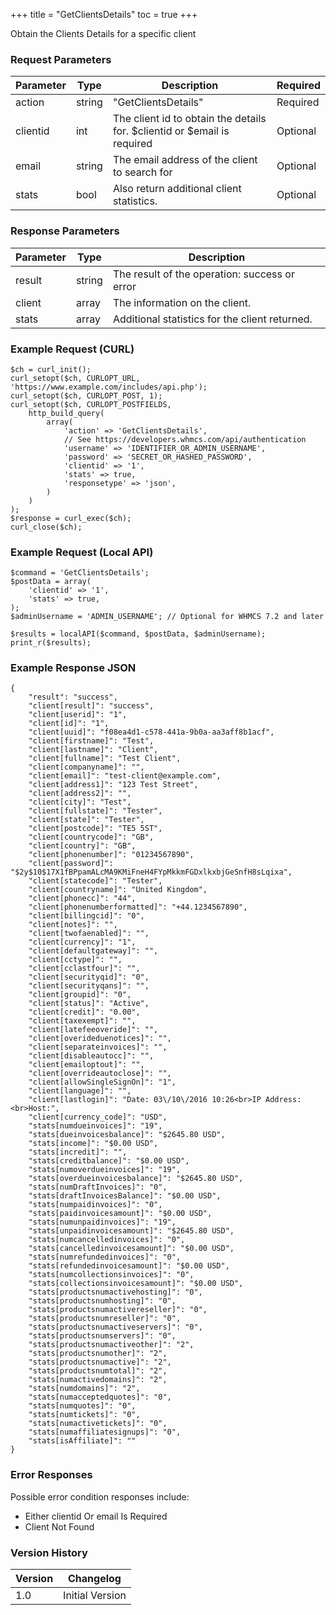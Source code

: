 +++
title = "GetClientsDetails"
toc = true
+++

Obtain the Clients Details for a specific client

### Request Parameters

| Parameter | Type | Description | Required |
| --------- | ---- | ----------- | -------- |
| action | string | "GetClientsDetails" | Required |
| clientid | int | The client id to obtain the details for. $clientid or $email is required | Optional |
| email | string | The email address of the client to search for | Optional |
| stats | bool | Also return additional client statistics. | Optional |

### Response Parameters

| Parameter | Type | Description |
| --------- | ---- | ----------- |
| result | string | The result of the operation: success or error |
| client | array | The information on the client. |
| stats | array | Additional statistics for the client returned. |


### Example Request (CURL)

```
$ch = curl_init();
curl_setopt($ch, CURLOPT_URL, 'https://www.example.com/includes/api.php');
curl_setopt($ch, CURLOPT_POST, 1);
curl_setopt($ch, CURLOPT_POSTFIELDS,
    http_build_query(
        array(
            'action' => 'GetClientsDetails',
            // See https://developers.whmcs.com/api/authentication
            'username' => 'IDENTIFIER_OR_ADMIN_USERNAME',
            'password' => 'SECRET_OR_HASHED_PASSWORD',
            'clientid' => '1',
            'stats' => true,
            'responsetype' => 'json',
        )
    )
);
$response = curl_exec($ch);
curl_close($ch);
```


### Example Request (Local API)

```
$command = 'GetClientsDetails';
$postData = array(
    'clientid' => '1',
    'stats' => true,
);
$adminUsername = 'ADMIN_USERNAME'; // Optional for WHMCS 7.2 and later

$results = localAPI($command, $postData, $adminUsername);
print_r($results);
```


### Example Response JSON

```
{
    "result": "success",
    "client[result]": "success",
    "client[userid]": "1",
    "client[id]": "1",
    "client[uuid]": "f08ea4d1-c578-441a-9b0a-aa3aff8b1acf",
    "client[firstname]": "Test",
    "client[lastname]": "Client",
    "client[fullname]": "Test Client",
    "client[companyname]": "",
    "client[email]": "test-client@example.com",
    "client[address1]": "123 Test Street",
    "client[address2]": "",
    "client[city]": "Test",
    "client[fullstate]": "Tester",
    "client[state]": "Tester",
    "client[postcode]": "TE5 5ST",
    "client[countrycode]": "GB",
    "client[country]": "GB",
    "client[phonenumber]": "01234567890",
    "client[password]": "$2y$10$17X1fBPpamALcMA9KMiFneH4FYpMkkmFGDxlkxbjGeSnfH8sLqixa",
    "client[statecode]": "Tester",
    "client[countryname]": "United Kingdom",
    "client[phonecc]": "44",
    "client[phonenumberformatted]": "+44.1234567890",
    "client[billingcid]": "0",
    "client[notes]": "",
    "client[twofaenabled]": "",
    "client[currency]": "1",
    "client[defaultgateway]": "",
    "client[cctype]": "",
    "client[cclastfour]": "",
    "client[securityqid]": "0",
    "client[securityqans]": "",
    "client[groupid]": "0",
    "client[status]": "Active",
    "client[credit]": "0.00",
    "client[taxexempt]": "",
    "client[latefeeoveride]": "",
    "client[overideduenotices]": "",
    "client[separateinvoices]": "",
    "client[disableautocc]": "",
    "client[emailoptout]": "",
    "client[overrideautoclose]": "",
    "client[allowSingleSignOn]": "1",
    "client[language]": "",
    "client[lastlogin]": "Date: 03\/10\/2016 10:26<br>IP Address:<br>Host:",
    "client[currency_code]": "USD",
    "stats[numdueinvoices]": "19",
    "stats[dueinvoicesbalance]": "$2645.80 USD",
    "stats[income]": "$0.00 USD",
    "stats[incredit]": "",
    "stats[creditbalance]": "$0.00 USD",
    "stats[numoverdueinvoices]": "19",
    "stats[overdueinvoicesbalance]": "$2645.80 USD",
    "stats[numDraftInvoices]": "0",
    "stats[draftInvoicesBalance]": "$0.00 USD",
    "stats[numpaidinvoices]": "0",
    "stats[paidinvoicesamount]": "$0.00 USD",
    "stats[numunpaidinvoices]": "19",
    "stats[unpaidinvoicesamount]": "$2645.80 USD",
    "stats[numcancelledinvoices]": "0",
    "stats[cancelledinvoicesamount]": "$0.00 USD",
    "stats[numrefundedinvoices]": "0",
    "stats[refundedinvoicesamount]": "$0.00 USD",
    "stats[numcollectionsinvoices]": "0",
    "stats[collectionsinvoicesamount]": "$0.00 USD",
    "stats[productsnumactivehosting]": "0",
    "stats[productsnumhosting]": "0",
    "stats[productsnumactivereseller]": "0",
    "stats[productsnumreseller]": "0",
    "stats[productsnumactiveservers]": "0",
    "stats[productsnumservers]": "0",
    "stats[productsnumactiveother]": "2",
    "stats[productsnumother]": "2",
    "stats[productsnumactive]": "2",
    "stats[productsnumtotal]": "2",
    "stats[numactivedomains]": "2",
    "stats[numdomains]": "2",
    "stats[numacceptedquotes]": "0",
    "stats[numquotes]": "0",
    "stats[numtickets]": "0",
    "stats[numactivetickets]": "0",
    "stats[numaffiliatesignups]": "0",
    "stats[isAffiliate]": ""
}
```


### Error Responses

Possible error condition responses include:

* Either clientid Or email Is Required
* Client Not Found


### Version History

| Version | Changelog |
| ------- | --------- |
| 1.0 | Initial Version |
